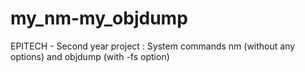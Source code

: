 # my_nm-my_objdump
EPITECH - Second year project : System commands nm (without any options) and objdump (with -fs option)

